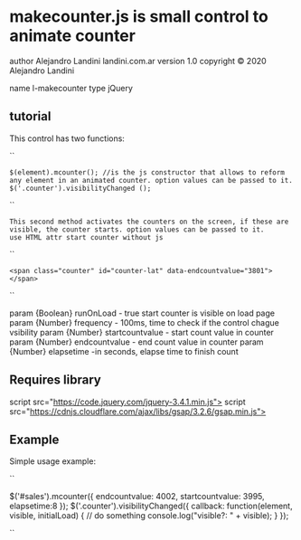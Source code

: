 # makecounter.js is small control to animate counter

author Alejandro Landini landini.com.ar
version 1.0
copyright © 2020 Alejandro Landini

name l-makecounter
type  jQuery

## tutorial

 This control has two functions:

``

    $(element).mcounter(); //is the js constructor that allows to reform any element in an animated counter. option values can be passed to it.
    $('.counter').visibilityChanged (); 

``

    This second method activates the counters on the screen, if these are visible, the counter starts. option values can be passed to it.
    use HTML attr start counter without js

 ``

    <span class="counter" id="counter-lat" data-endcountvalue="3801"></span>

 ``

 param {Boolean} runOnLoad - true start counter is visible on load page
 param {Number} frequency - 100ms, time to check if the control chague vsibility
 param {Number} startcountvalue - start count value in counter
 param {Number} endcountvalue - end count value in counter
 param {Number} elapsetime -in seconds, elapse time to finish count

## Requires library

 script src="https://code.jquery.com/jquery-3.4.1.min.js"></script>
 script src="https://cdnjs.cloudflare.com/ajax/libs/gsap/3.2.6/gsap.min.js"></script>

## Example

Simple usage example:

``

$('#sales').mcounter({
    endcountvalue: 4002,
    startcountvalue: 3995,
    elapsetime:8
});
$('.counter').visibilityChanged({
    callback: function(element, visible, initialLoad) {
        // do something
        console.log("visible?: " + visible);
    }
});

``
